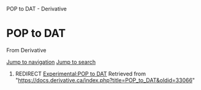 

POP to DAT - Derivative




# POP to DAT
From Derivative

[Jump to navigation](#mw-head)
[Jump to search](#searchInput)
1. REDIRECT [Experimental:POP to DAT](https://docs.derivative.ca/Experimental:POP_to_DAT "Experimental:POP to DAT")
Retrieved from "<https://docs.derivative.ca/index.php?title=POP_to_DAT&oldid=33066>"
